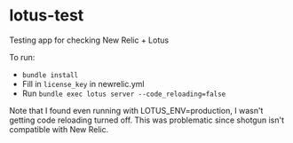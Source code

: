 # lotus-test

Testing app for checking New Relic + Lotus

To run:

* `bundle install`
* Fill in `license_key` in newrelic.yml
* Run `bundle exec lotus server --code_reloading=false`

Note that I found even running with LOTUS_ENV=production, I wasn't getting
code reloading turned off. This was problematic since shotgun isn't compatible
with New Relic.
